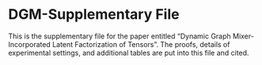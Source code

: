 # DGM-Supplementary File
This is the supplementary file for the paper entitled “Dynamic Graph Mixer-Incorporated Latent Factorization of Tensors”. The proofs, details of experimental settings, and additional tables are put into this file and cited.
